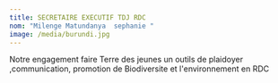 ```yaml
---
title: SECRETAIRE EXECUTIF TDJ RDC
nom: "Milenge Matundanya  sephanie "
image: /media/burundi.jpg
---
```

Notre engagement faire Terre des jeunes un outils de  plaidoyer ,communication, promotion de Biodiversite et l'environnement  en RDC
